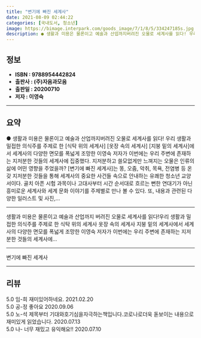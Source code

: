 ```yaml
---
title: "변기에 빠진 세계사"
date: 2021-08-09 02:44:22
categories: [국내도서, 청소년]
image: https://bimage.interpark.com/goods_image/7/1/8/5/334247185s.jpg
description: ● 생활과 미용은 물론이고 예술과 산업까지버려진 오물로 세계사를 읽다! 우리 생활과 밀접한 의식주를 주제로 한 [식탁 위의 세계사] [옷장 속의 세계사] [지붕 밑의 세계사]에서 세계사의 다양한 면모를 폭넓게 조망한 이영숙 저자가 이번에는 우리 주변에 존재하는 지저분한 것들의 세계사에
---
```


## **정보**

- **ISBN : 9788954442824**
- **출판사 : (주)자음과모음**
- **출판일 : 20200710**
- **저자 : 이영숙**

------



## **요약**

●  생활과 미용은 물론이고 예술과 산업까지버려진 오물로 세계사를 읽다! 우리 생활과 밀접한 의식주를 주제로 한 [식탁 위의 세계사] [옷장 속의 세계사] [지붕 밑의 세계사]에서 세계사의 다양한 면모를 폭넓게 조망한 이영숙 저자가 이번에는 우리 주변에 존재하는 지저분한 것들의 세계사에 집중했다. 지저분하고 쓸모없게만 느껴지는 오물은 인류의 삶에 어떤 영향을 주었을까?  [변기에 빠진 세계사]는 똥, 오줌, 악취, 목욕, 전염병 등 온갖 지저분한 것들을 통해 세계사의 중요한 사건들 속으로 안내하는 유쾌한 청소년 교양서이다. 골치 아픈 시험 과목이나 고대사부터 시간 순서대로 흐르는 뻔한 연대기가 아닌 흥미로운 세계사와 세계 문화 이야기를 주제별로 만나 볼 수 있다. 또, 내용과 관련된 다양한 일러스트 및 사진,...

------

생활과 미용은 물론이고 예술과 산업까지
버려진 오물로 세계사를 읽다!우리 생활과 밀접한 의식주를 주제로 한 식탁 위의 세계사 옷장 속의 세계사 지붕 밑의 세계사에서 세계사의 다양한 면모를 폭넓게 조망한 이영숙 저자가 이번에는 우리 주변에 존재하는 지저분한 것들의 세계사에... 

------


변기에 빠진 세계사 

------


## **리뷰** 

5.0 임-희 재미있어하네요. 2021.02.20 <br/>5.0 공-정 좋아요 2020.09.06 <br/>5.0 노-석 제목부터 기대와호기심을자극하는책입니다.코로나로더욱 돋보이는 내용으로 재미있게 읽었습니다. 2020.07.13 <br/>5.0 나- 너무 재밌고 유익해요!! 2020.07.10 <br/>